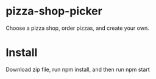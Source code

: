 # pizza-shop-picker
Choose a pizza shop, order pizzas, and create your own.

# Install 
Download zip file, run npm install, and then run npm start
